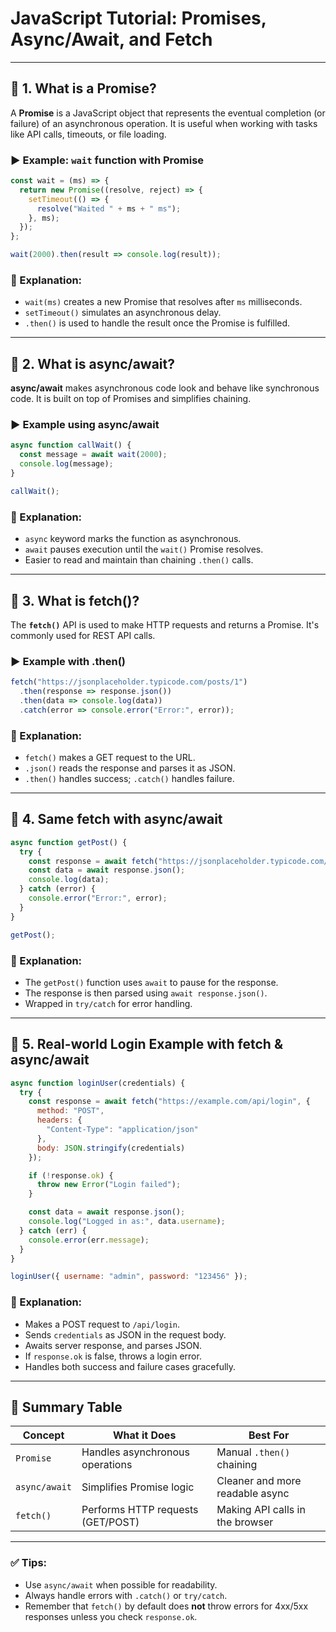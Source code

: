 # JavaScript Tutorial: Promises, Async/Await, and Fetch

---

## 🔹 1. What is a Promise?

A **Promise** is a JavaScript object that represents the eventual completion (or failure) of an asynchronous operation. It is useful when working with tasks like API calls, timeouts, or file loading.

### ▶ Example: `wait` function with Promise

```javascript
const wait = (ms) => {
  return new Promise((resolve, reject) => {
    setTimeout(() => {
      resolve("Waited " + ms + " ms");
    }, ms);
  });
};

wait(2000).then(result => console.log(result));
```

### 🧾 Explanation:
- `wait(ms)` creates a new Promise that resolves after `ms` milliseconds.
- `setTimeout()` simulates an asynchronous delay.
- `.then()` is used to handle the result once the Promise is fulfilled.

---

## 🔹 2. What is async/await?

**async/await** makes asynchronous code look and behave like synchronous code. It is built on top of Promises and simplifies chaining.

### ▶ Example using async/await

```javascript
async function callWait() {
  const message = await wait(2000);
  console.log(message);
}

callWait();
```

### 🧾 Explanation:
- `async` keyword marks the function as asynchronous.
- `await` pauses execution until the `wait()` Promise resolves.
- Easier to read and maintain than chaining `.then()` calls.

---

## 🔹 3. What is fetch()?

The **`fetch()`** API is used to make HTTP requests and returns a Promise. It's commonly used for REST API calls.

### ▶ Example with .then()

```javascript
fetch("https://jsonplaceholder.typicode.com/posts/1")
  .then(response => response.json())
  .then(data => console.log(data))
  .catch(error => console.error("Error:", error));
```

### 🧾 Explanation:
- `fetch()` makes a GET request to the URL.
- `.json()` reads the response and parses it as JSON.
- `.then()` handles success; `.catch()` handles failure.

---

## 🔹 4. Same fetch with async/await

```javascript
async function getPost() {
  try {
    const response = await fetch("https://jsonplaceholder.typicode.com/posts/1");
    const data = await response.json();
    console.log(data);
  } catch (error) {
    console.error("Error:", error);
  }
}

getPost();
```

### 🧾 Explanation:
- The `getPost()` function uses `await` to pause for the response.
- The response is then parsed using `await response.json()`.
- Wrapped in `try/catch` for error handling.

---

## 🔹 5. Real-world Login Example with fetch & async/await

```javascript
async function loginUser(credentials) {
  try {
    const response = await fetch("https://example.com/api/login", {
      method: "POST",
      headers: {
        "Content-Type": "application/json"
      },
      body: JSON.stringify(credentials)
    });

    if (!response.ok) {
      throw new Error("Login failed");
    }

    const data = await response.json();
    console.log("Logged in as:", data.username);
  } catch (err) {
    console.error(err.message);
  }
}

loginUser({ username: "admin", password: "123456" });
```

### 🧾 Explanation:
- Makes a POST request to `/api/login`.
- Sends `credentials` as JSON in the request body.
- Awaits server response, and parses JSON.
- If `response.ok` is false, throws a login error.
- Handles both success and failure cases gracefully.

---

## 🧠 Summary Table

| Concept       | What it Does                            | Best For                          |
|---------------|------------------------------------------|-----------------------------------|
| `Promise`     | Handles asynchronous operations          | Manual `.then()` chaining         |
| `async/await` | Simplifies Promise logic                 | Cleaner and more readable async  |
| `fetch()`     | Performs HTTP requests (GET/POST)        | Making API calls in the browser   |

---

### ✅ Tips:
- Use `async/await` when possible for readability.
- Always handle errors with `.catch()` or `try/catch`.
- Remember that `fetch()` by default does **not** throw errors for 4xx/5xx responses unless you check `response.ok`.

